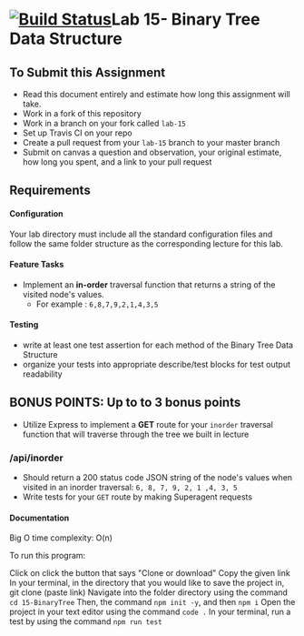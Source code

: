 [![Build Status](https://travis-ci.org/JPLaw/15-BinaryTree.svg?branch=master)](https://travis-ci.org/JPLaw/15-BinaryTree)Lab 15- Binary Tree Data Structure
====
## To Submit this Assignment
* Read this document entirely and estimate how long this assignment will take.
* Work in a fork of this repository
* Work in a branch on your fork called `lab-15`
* Set up Travis CI on your repo
* Create a pull request from your `lab-15` branch to your master branch
* Submit on canvas a question and observation, your original estimate, how long you spent, and a link to your pull request

## Requirements
#### Configuration
<!-- list of files, configurations, tools, etc that are required -->
  Your lab directory must include all the standard configuration files and follow the same folder structure as the corresponding lecture for this lab.
  
#### Feature Tasks  
 * Implement an **in-order** traversal function that returns a string of the visited node's values.
      * For example : `6,8,7,9,2,1,4,3,5`
   
 #### Testing
* write at least one test assertion for each method of the Binary Tree Data Structure
* organize your tests into appropriate describe/test blocks for test output readability
   
## BONUS POINTS: Up to to 3 bonus points
 * Utilize Express to implement a **GET** route for your `inorder` traversal function that will traverse through the tree we built in lecture
 ### /api/inorder
   * Should return a 200 status code JSON string of the node's values when visited in an inorder traversal: `6, 8, 7, 9, 2, 1 ,4, 3, 5`
* Write tests for your `GET` route by making Superagent requests

####  Documentation
Big O time complexity: O(n) 

To run this program:

Click on click the button that says "Clone or download"
Copy the given link
In your terminal, in the directory that you would like to save the project in, git clone (paste link)
Navigate into the folder directory using the command  ```cd 15-BinaryTree```
Then, the command ```npm init -y```, and then ```npm i```
Open the project in your text editor using the command ```code .```
In your terminal, run a test by using the command ```npm run test```

